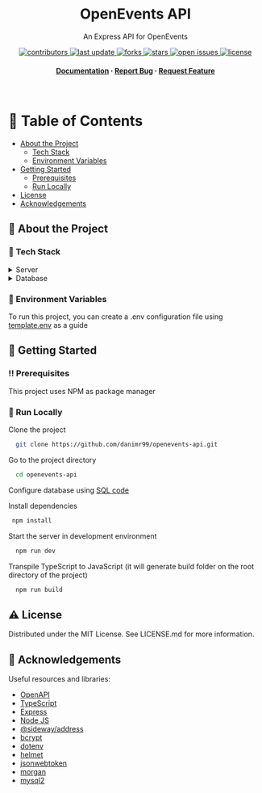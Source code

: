 <div align="center">

  <h1>OpenEvents API</h1>
  
  <p>
    An Express API for OpenEvents 
  </p>
  
  
<!-- Badges -->
<p>
  <a href="https://github.com/danimr99/openevents-api/graphs/contributors">
    <img src="https://img.shields.io/github/contributors/danimr99/openevents-api" alt="contributors" />
  </a>
  <a href="">
    <img src="https://img.shields.io/github/last-commit/danimr99/openevents-api" alt="last update" />
  </a>
  <a href="https://github.com/danimr99/openevents-api/network/members">
    <img src="https://img.shields.io/github/forks/danimr99/openevents-api" alt="forks" />
  </a>
  <a href="https://github.com/danimr99/openevents-api/stargazers">
    <img src="https://img.shields.io/github/stars/danimr99/openevents-api" alt="stars" />
  </a>
  <a href="https://github.com/danimr99/openevents-api/issues/">
    <img src="https://img.shields.io/github/issues/danimr99/openevents-api" alt="open issues" />
  </a>
  <a href="https://github.com/danimr99/openevents-api/blob/master/LICENSE">
    <img src="https://img.shields.io/github/license/danimr99/openevents-api.svg" alt="license" />
  </a>
</p>
   
<h4>
    <a href="https://github.com/danimr99/openevents-api/tree/main/documentation">Documentation</a>
  <span> · </span>
    <a href="https://github.com/danimr99/openevents-api/issues/">Report Bug</a>
  <span> · </span>
    <a href="https://github.com/danimr99/openevents-api/issues/">Request Feature</a>
  </h4>
</div>

<br />

<!-- Table of Contents -->
# :notebook_with_decorative_cover: Table of Contents

- [About the Project](#star2-about-the-project)
  * [Tech Stack](#space_invader-tech-stack)
  * [Environment Variables](#key-environment-variables)
- [Getting Started](#toolbox-getting-started)
  * [Prerequisites](#bangbang-prerequisites)
  * [Run Locally](#running-run-locally)
- [License](#warning-license)
- [Acknowledgements](#gem-acknowledgements)

  

<!-- About the Project -->
## :star2: About the Project

<!-- TechStack -->
### :space_invader: Tech Stack

<details>
  <summary>Server</summary>
  <ul>
    <li><a href="https://www.typescriptlang.org/">Typescript</a></li>
    <li><a href="https://expressjs.com/">Express</a></li>
    <li><a href="https://nodejs.org/">Node JS</a></li>
  </ul>
</details>

<details>
<summary>Database</summary>
  <ul>
    <li><a href="https://www.mysql.com/">MySQL</a></li>
    <li><a href="https://planetscale.com/">PlanetScale</a></li>
  </ul>
</details>

<!-- Env Variables -->
### :key: Environment Variables

To run this project, you can create a .env configuration file using <a href="https://github.com/danimr99/openevents-api/blob/main/template.env">template.env</a> as a guide

<!-- Getting Started -->
## 	:toolbox: Getting Started

<!-- Prerequisites -->
### :bangbang: Prerequisites

This project uses NPM as package manager

<!-- Run Locally -->
### :running: Run Locally

Clone the project

```bash
  git clone https://github.com/danimr99/openevents-api.git
```

Go to the project directory

```bash
  cd openevents-api
```

Configure database using <a href="https://github.com/danimr99/openevents-api/blob/main/database/openevents.sql">SQL code</a>

Install dependencies

```bash
 npm install
```

Start the server in development environment

```bash
  npm run dev
```

Transpile TypeScript to JavaScript (it will generate build folder on the root directory of the project)

```bash
  npm run build
```

<!-- License -->
## :warning: License

Distributed under the MIT License. See LICENSE.md for more information.


<!-- Acknowledgments -->
## :gem: Acknowledgements

Useful resources and libraries:

 - [OpenAPI](https://swagger.io/specification/)
 - [TypeScript](https://www.typescriptlang.org/docs/)
 - [Express](http://expressjs.com/)
 - [Node JS](https://nodejs.org/en/)
 - [@sideway/address](https://github.com/sideway/address)
 - [bcrypt](https://github.com/kelektiv/node.bcrypt.js)
 - [dotenv](https://github.com/motdotla/dotenv)
 - [helmet](https://github.com/helmetjs/helmet)
 - [jsonwebtoken](https://github.com/auth0/node-jsonwebtoken)
 - [morgan](https://github.com/expressjs/morgan)
 - [mysql2](https://github.com/sidorares/node-mysql2)
